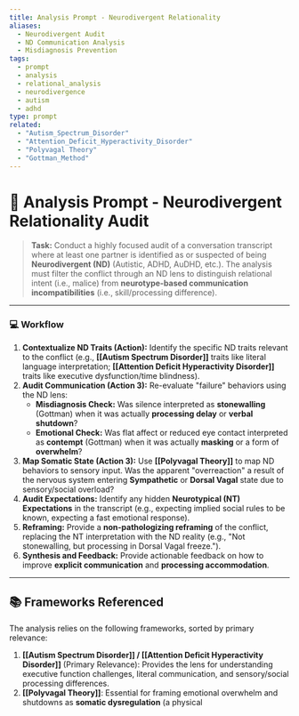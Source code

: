 ```yaml
---
title: Analysis Prompt - Neurodivergent Relationality
aliases:
  - Neurodivergent Audit
  - ND Communication Analysis
  - Misdiagnosis Prevention
tags:
  - prompt
  - analysis
  - relational_analysis
  - neurodivergence
  - autism
  - adhd
type: prompt
related:
  - "Autism_Spectrum_Disorder"
  - "Attention_Deficit_Hyperactivity_Disorder"
  - "Polyvagal Theory"
  - "Gottman_Method"
---
```


<!-- @format -->

# 🧠 Analysis Prompt - Neurodivergent Relationality Audit

> **Task:** Conduct a highly focused audit of a conversation transcript where at least
> one partner is identified as or suspected of being **Neurodivergent (ND)** (Autistic,
> ADHD, AuDHD, etc.). The analysis must filter the conflict through an ND lens to
> distinguish relational intent (i.e., malice) from **neurotype-based communication
> incompatibilities** (i.e., skill/processing difference).

---

### 💻 Workflow

1. **Contextualize ND Traits (Action):** Identify the specific ND traits relevant to the
   conflict (e.g., **[[Autism Spectrum Disorder]]** traits like literal language
   interpretation; **[[Attention Deficit Hyperactivity Disorder]]** traits like
   executive dysfunction/time blindness).
2. **Audit Communication (Action 3):** Re-evaluate "failure" behaviors using the ND
   lens:
   - **Misdiagnosis Check:** Was silence interpreted as **stonewalling** (Gottman) when
     it was actually **processing delay** or **verbal shutdown**?
   - **Emotional Check:** Was flat affect or reduced eye contact interpreted as
     **contempt** (Gottman) when it was actually **masking** or a form of **overwhelm**?
3. **Map Somatic State (Action 3):** Use **[[Polyvagal Theory]]** to map ND behaviors to
   sensory input. Was the apparent "overreaction" a result of the nervous system
   entering **Sympathetic** or **Dorsal Vagal** state due to sensory/social overload?
4. **Audit Expectations:** Identify any hidden **Neurotypical (NT) Expectations** in the
   transcript (e.g., expecting implied social rules to be known, expecting a fast
   emotional response).
5. **Reframing:** Provide a **non-pathologizing reframing** of the conflict, replacing
   the NT interpretation with the ND reality (e.g., "Not stonewalling, but processing in
   Dorsal Vagal freeze.").
6. **Synthesis and Feedback:** Provide actionable feedback on how to improve **explicit
   communication** and **processing accommodation**.

---

## 📚 Frameworks Referenced

The analysis relies on the following frameworks, sorted by primary relevance:

1. **[[Autism Spectrum Disorder]] / [[Attention Deficit Hyperactivity Disorder]]**
   (Primary Relevance): Provides the lens for understanding executive function
   challenges, literal communication, and sensory/social processing differences.
2. **[[Polyvagal Theory]]**: Essential for framing emotional overwhelm and shutdowns as
   **somatic dysregulation** (a physical
